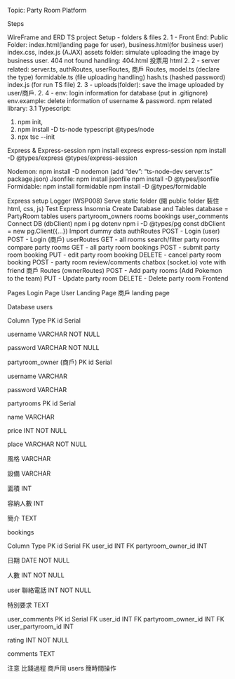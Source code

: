 Topic: Party Room Platform

Steps

WireFrame and ERD
TS project Setup - folders & files 2. 1 - Front End:
Public Folder:
index.html(landing page for user),
business.html(for business user)
index.css,
index.js (AJAX)
assets folder: simulate uploading the image by business user.
404 not found handling: 404.html
投票用 html 2. 2 - server related:
server.ts,
authRoutes,
userRoutes,
商戶 Routes,
model.ts (declare the type)
formidable.ts (file uploading handling)
hash.ts (hashed password)
index.js (for run TS file) 2. 3 - uploads(folder): save the image uploaded by user/商戶. 2. 4 - env: login information for database (put in .gitignore)
env.example: delete information of username & password.
npm related library:
3.1 Typescript:

1. npm init,
2. npm install -D ts-node typescript @types/node
3. npx tsc --init

Express & Express-session
npm install express express-session
npm install -D @types/express @types/express-session

Nodemon: npm install -D nodemon (add “dev”: “ts-node-dev server.ts” package.json)
Jsonfile:
npm install jsonfile
npm install -D @types/jsonfile
Formidable:
npm install formidable
npm install -D @types/formidable

Express setup
Logger (WSP008)
Serve static folder (開 public folder 裝住 html, css, js)
Test Express
Insomnia
Create Database and Tables
database = PartyRoom
tables
users
partyroom_owners
rooms
bookings
user_comments
Connect DB (dbClient)
npm i pg dotenv
npm i -D @types/pg
const dbClient = new pg.Client({...})
Import dummy data
authRoutes
POST - Login (user)
POST - Login (商戶)
userRoutes
GET - all rooms
search/filter party rooms
compare party rooms
GET - all party room bookings
POST - submit party room booking
PUT - edit party room booking
DELETE - cancel party room booking
POST - party room review/comments
chatbox (socket.io)
vote with friend
商戶 Routes (ownerRoutes)
POST - Add party rooms (Add Pokemon to the team)
PUT - Update party room
DELETE - Delete party room
Frontend

Pages
Login Page
User Landing Page
商戶 landing page

Database
users

Column
Type
PK
id
Serial

username
VARCHAR NOT NULL

password
VARCHAR NOT NULL

partyroom_owner (商戶)
PK
id
Serial

username
VARCHAR

password
VARCHAR

partyrooms
PK
id
Serial

name
VARCHAR

price
INT NOT NULL

place
VARCHAR NOT NULL

風格
VARCHAR

設備
VARCHAR

面積
INT

容納人數
INT

簡介
TEXT

bookings

Column
Type
PK
id
Serial
FK
user_id
INT
FK
partyroom_owner_id
INT

日期
DATE NOT NULL

人數
INT NOT NULL

user 聯絡電話
INT NOT NULL

特別要求
TEXT

user_comments
PK
id
Serial
FK
user_id
INT
FK
partyroom_owner_id
INT
FK
user_partyroom_id
INT

rating
INT NOT NULL

comments
TEXT

注意
比錢過程
商戶同 users 簡時間操作
